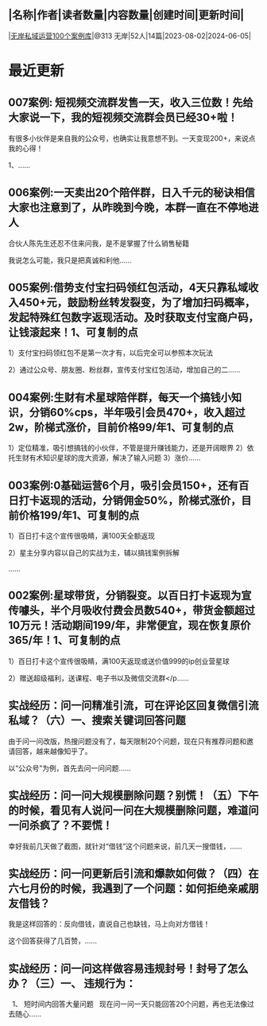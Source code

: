 |名称|作者|读者数量|内容数量|创建时间|更新时间|
---
|[无岸私域运营100个案例库](https://xiaobot.net/p/wuan2023?refer=0b133df9-27dc-423b-8101-639049001c13)|@313 无岸|52人|14篇|2023-08-02|2024-06-05|

# 最近更新
## 007案例: 短视频交流群发售一天，收入三位数！先给大家说一下，我的短视频交流群会员已经30+啦！

有很多小伙伴是来自我的公众号，也确实让我意想不到。一天变现200+，来说点我的心得！

1、......
## 006案例:一天卖出20个陪伴群，日入千元的秘诀相信大家也注意到了，从昨晚到今晚，本群一直在不停地进人

合伙人陈先生还忍不住来问我，是不是掌握了什么销售秘籍

我说怎么可能，我只是把真诚和利他......
## 005案例:借势支付宝扫码领红包活动，4天只靠私域收入450+元，鼓励粉丝转发裂变，为了增加扫码概率，发起特殊红包数字返现活动。及时获取支付宝商户码，让钱滚起来！1、可复制的点

1）支付宝扫码领红包不是第一次才有，以后完全可以参照本次玩法

2）通过公众号、朋友圈、粉丝群，宣传支付宝红包活动，增加自己的二......
## 004案例:生财有术星球陪伴群，每天一个搞钱小知识，分销60%cps，半年吸引会员470+，收入超过2w，阶梯式涨价，目前价格99/年1、可复制的点

1）定位精准，吸引想搞钱的小伙伴，不管是提升赚钱能力，还是开阔眼界
2）依托生财有术知识星球的庞大资源，解决了输入问题
3）涨价......
## 003案例:0基础运营6个月，吸引会员150+，还有百日打卡返现的活动，分销佣金50%，阶梯式涨价，目前价格199/年1、可复制的点

1）百日打卡这个宣传很吸睛，满100天全额返现

2）星主分享内容以自己的实战为主，辅以搞钱案例拆解

......
## 002案例:星球带货，分销裂变。以百日打卡返现为宣传噱头，半个月吸收付费会员数540+，带货金额超过10万元！活动期间199/年，非常便宜，现在恢复原价365/年！1、可复制的点

1）百日打卡这个宣传很吸睛，满100天返现或送价值999的ip创业营星球

2）赠送超级福利，送课程、电子书以及微信交流群</p......
## 实战经历：问一问精准引流，可在评论区回复微信引流私域？（六）一、搜索关键词回答问题
由于问一问改版，热搜问题没有了，每天限制20个问题，现在只有推荐问题和邀请回答，越来越像知乎了。

以“公众号”为例，首先去问一问问题......
## 实战经历：问一问大规模删除问题？别慌！（五）下午的时候，看见有人说问一问在大规模删除问题，难道问一问杀疯了？不要慌！



幸好我前几天做了截图，就针对“借钱”这个问题来说，前几天一搜借钱，......
## 实战经历：问一问更新后引流和爆款如何做？（四）在六七月份的时候，我遇到了一个问题：如何拒绝亲戚朋友借钱？

我是这样回答的：反向借钱，直说自己也缺钱，马上向对方借钱！

这个回答获得了几百赞，......
## 实战经历：问一问这样做容易违规封号！封号了怎么办？（三）一、&nbsp;违规行为：
&nbsp;
1、&nbsp;短时间内回答大量问题
&nbsp;
现在问一问一天只能回答20个问题，再也无法像过去随心......

